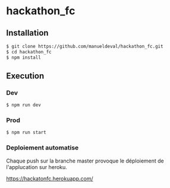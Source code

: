 # hackathon_fc

## Installation

```sh
$ git clone https://github.com/manueldeval/hackathon_fc.git
$ cd hackathon_fc
$ npm install
```

## Execution

### Dev

```sh
$ npm run dev
```

### Prod

```sh
$ npm run start
```

### Deploiement automatise

Chaque push sur la branche master provoque le déploiement de l'applucation sur heroku.

https://hackatonfc.herokuapp.com/

